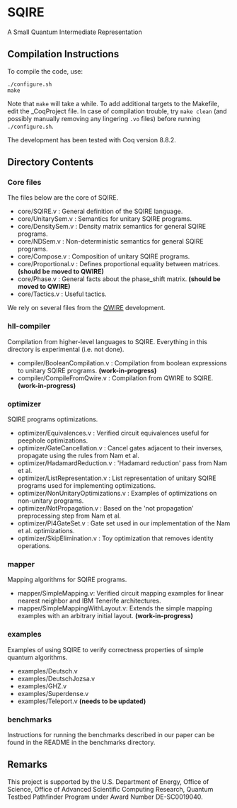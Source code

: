 # SQIRE
A Small Quantum Intermediate Representation

## Compilation Instructions

To compile the code, use:
```
./configure.sh
make
```
Note that `make` will take a while. To add additional targets to the Makefile, edit the \_CoqProject file. In case of compilation trouble, try `make clean` (and possibly manually removing any lingering `.vo` files) before running `./configure.sh`.  

The development has been tested with Coq version 8.8.2.

## Directory Contents

### Core files

The files below are the core of SQIRE.

- core/SQIRE.v : General definition of the SQIRE language.
- core/UnitarySem.v : Semantics for unitary SQIRE programs.
- core/DensitySem.v : Density matrix semantics for general SQIRE programs.
- core/NDSem.v : Non-deterministic semantics for general SQIRE programs.
- core/Compose.v : Composition of unitary SQIRE programs.
- core/Proportional.v : Defines proportional equality between matrices. **(should be moved to QWIRE)**
- core/Phase.v : General facts about the phase_shift matrix. **(should be moved to QWIRE)**
- core/Tactics.v : Useful tactics.

We rely on several files from the [QWIRE](https://github.com/inQWIRE/QWIRE) development.

### hll-compiler

Compilation from higher-level languages to SQIRE. Everything in this directory is experimental (i.e. not done).

- compiler/BooleanCompilation.v : Compilation from boolean expressions to unitary SQIRE programs. **(work-in-progress)**
- compiler/CompileFromQwire.v : Compilation from QWIRE to SQIRE. **(work-in-progress)**

### optimizer

SQIRE programs optimizations.

- optimizer/Equivalences.v : Verified circuit equivalences useful for peephole optimizations.
- optimizer/GateCancellation.v : Cancel gates adjacent to their inverses, propagate using the rules from Nam et al.
- optimizer/HadamardReduction.v : 'Hadamard reduction' pass from Nam et al.
- optimizer/ListRepresentation.v : List representation of unitary SQIRE programs used for implementing optimizations.
- optimizer/NonUnitaryOptimizations.v : Examples of optimizations on non-unitary programs.
- optimizer/NotPropagation.v : Based on the 'not propagation' preprocessing step from Nam et al.
- optimizer/PI4GateSet.v : Gate set used in our implementation of the Nam et al. optimizations.
- optimizer/SkipElimination.v : Toy optimization that removes identity operations.

### mapper

Mapping algorithms for SQIRE programs.

- mapper/SimpleMapping.v: Verified circuit mapping examples for linear nearest neighbor and IBM Tenerife architectures.
- mapper/SimpleMappingWithLayout.v: Extends the simple mapping examples with an arbitrary initial layout. **(work-in-progress)**

### examples

Examples of using SQIRE to verify correctness properties of simple quantum algorithms.

- examples/Deutsch.v    
- examples/DeutschJozsa.v
- examples/GHZ.v
- examples/Superdense.v
- examples/Teleport.v **(needs to be updated)**  

### benchmarks

Instructions for running the benchmarks described in our paper can be found in the README in the benchmarks directory.

## Remarks

This project is supported by the U.S. Department of Energy, Office of Science, Office of Advanced Scientific Computing Research, Quantum Testbed Pathfinder Program under Award Number DE-SC0019040.
